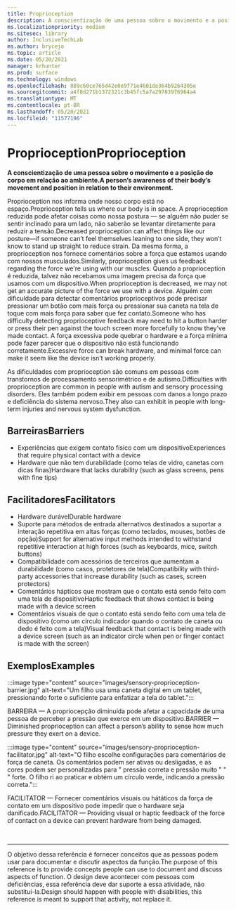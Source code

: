 ```yaml
---
title: Proprioception
description: A conscientização de uma pessoa sobre o movimento e a posição do corpo em relação ao ambiente
ms.localizationpriority: medium
ms.sitesec: library
author: InclusiveTechLab
ms.author: brycejo
ms.topic: article
ms.date: 05/20/2021
manager: krhunter
ms.prod: surface
ms.technology: windows
ms.openlocfilehash: 889c60ce765d42e0e9f71e4601de364b9264305e
ms.sourcegitcommit: a4f8d271b1372321c3b45fc5a7a29703976964a4
ms.translationtype: MT
ms.contentlocale: pt-BR
ms.lasthandoff: 05/20/2021
ms.locfileid: "11577196"
---
```

# <a name="proprioception"></a><span data-ttu-id="dd289-103">Proprioception</span><span class="sxs-lookup"><span data-stu-id="dd289-103">Proprioception</span></span>

**<span data-ttu-id="dd289-104">A conscientização de uma pessoa sobre o movimento e a posição do corpo em relação ao ambiente.</span><span class="sxs-lookup"><span data-stu-id="dd289-104">A person’s awareness of their body’s movement and position in relation to their environment.</span></span>**

<span data-ttu-id="dd289-105">Proprioception nos informa onde nosso corpo está no espaço.</span><span class="sxs-lookup"><span data-stu-id="dd289-105">Proprioception tells us where our body is in space.</span></span> <span data-ttu-id="dd289-106">A proprioception reduzida pode afetar coisas como nossa postura — se alguém não puder se sentir inclinado para um lado, não saberão se levantar diretamente para reduzir a tensão.</span><span class="sxs-lookup"><span data-stu-id="dd289-106">Decreased proprioception can affect things like our posture—if someone can’t feel themselves leaning to one side, they won’t know to stand up straight to reduce strain.</span></span> <span data-ttu-id="dd289-107">Da mesma forma, a proprioception nos fornece comentários sobre a força que estamos usando com nossos musculados.</span><span class="sxs-lookup"><span data-stu-id="dd289-107">Similarly, proprioception gives us feedback regarding the force we're using with our muscles.</span></span> <span data-ttu-id="dd289-108">Quando a proprioception é reduzida, talvez não recebamos uma imagem precisa da força que usamos com um dispositivo.</span><span class="sxs-lookup"><span data-stu-id="dd289-108">When proprioception is decreased, we may not get an accurate picture of the force we use with a device.</span></span> <span data-ttu-id="dd289-109">Alguém com dificuldade para detectar comentários proprioceptivos pode precisar pressionar um botão com mais força ou pressionar sua caneta na tela de toque com mais força para saber que fez contato.</span><span class="sxs-lookup"><span data-stu-id="dd289-109">Someone who has difficulty detecting proprioceptive feedback may need to hit a button harder or press their pen against the touch screen more forcefully to know they’ve made contact.</span></span> <span data-ttu-id="dd289-110">A força excessiva pode quebrar o hardware e a força mínima pode fazer parecer que o dispositivo não está funcionando corretamente.</span><span class="sxs-lookup"><span data-stu-id="dd289-110">Excessive force can break hardware, and minimal force can make it seem like the device isn’t working properly.</span></span> 

<span data-ttu-id="dd289-111">As dificuldades com proprioception são comuns em pessoas com transtornos de processamento sensorimétrico e de autismo.</span><span class="sxs-lookup"><span data-stu-id="dd289-111">Difficulties with proprioception are common in people with autism and sensory processing disorders.</span></span> <span data-ttu-id="dd289-112">Eles também podem exibir em pessoas com danos a longo prazo e deficiência do sistema nervoso.</span><span class="sxs-lookup"><span data-stu-id="dd289-112">They also can exhibit in people with long-term injuries and nervous system dysfunction.</span></span>

## <a name="barriers"></a><span data-ttu-id="dd289-113">Barreiras</span><span class="sxs-lookup"><span data-stu-id="dd289-113">Barriers</span></span>
* <span data-ttu-id="dd289-114">Experiências que exigem contato físico com um dispositivo</span><span class="sxs-lookup"><span data-stu-id="dd289-114">Experiences that require physical contact with a device</span></span>
* <span data-ttu-id="dd289-115">Hardware que não tem durabilidade (como telas de vidro, canetas com dicas finas)</span><span class="sxs-lookup"><span data-stu-id="dd289-115">Hardware that lacks durability (such as glass screens, pens with fine tips)</span></span>

## <a name="facilitators"></a><span data-ttu-id="dd289-116">Facilitadores</span><span class="sxs-lookup"><span data-stu-id="dd289-116">Facilitators</span></span>
* <span data-ttu-id="dd289-117">Hardware durável</span><span class="sxs-lookup"><span data-stu-id="dd289-117">Durable hardware</span></span>
* <span data-ttu-id="dd289-118">Suporte para métodos de entrada alternativos destinados a suportar a interação repetitiva em altas forças (como teclados, mouses, botões de opção)</span><span class="sxs-lookup"><span data-stu-id="dd289-118">Support for alternative input methods intended to withstand repetitive interaction at high forces (such as keyboards, mice, switch buttons)</span></span>
* <span data-ttu-id="dd289-119">Compatibilidade com acessórios de terceiros que aumentam a durabilidade (como casos, protetores de tela)</span><span class="sxs-lookup"><span data-stu-id="dd289-119">Compatibility with third-party accessories that increase durability (such as cases, screen protectors)</span></span>
* <span data-ttu-id="dd289-120">Comentários hápticos que mostram que o contato está sendo feito com uma tela de dispositivo</span><span class="sxs-lookup"><span data-stu-id="dd289-120">Haptic feedback that shows contact is being made with a device screen</span></span> 
* <span data-ttu-id="dd289-121">Comentários visuais de que o contato está sendo feito com uma tela de dispositivo (como um círculo indicador quando o contato de caneta ou dedo é feito com a tela)</span><span class="sxs-lookup"><span data-stu-id="dd289-121">Visual feedback that contact is being made with a device screen (such as an indicator circle when pen or finger contact is made with the screen)</span></span>

## <a name="examples"></a><span data-ttu-id="dd289-122">Exemplos</span><span class="sxs-lookup"><span data-stu-id="dd289-122">Examples</span></span>

:::image type="content" source="images/sensory-proprioception-barrier.jpg" alt-text="Um filho usa uma caneta digital em um tablet, pressionando forte o suficiente para enfatizar a tela do tablet.":::

<span data-ttu-id="dd289-124">BARREIRA — A propriocepção diminuída pode afetar a capacidade de uma pessoa de perceber a pressão que exerce em um dispositivo.</span><span class="sxs-lookup"><span data-stu-id="dd289-124">BARRIER — Diminished proprioception can affect a person’s ability to sense how much pressure they exert on a device.</span></span> 

:::image type="content" source="images/sensory-proprioception-facilitator.jpg" alt-text="O filho escolhe configurações para comentários de força de caneta. Os comentários podem ser ativas ou desligadas, e as cores podem ser personalizadas para &quot; pressão correta e pressão muito &quot; &quot; &quot; forte. O filho ri ao praticar e obtém um círculo verde, indicando a pressão correta.":::

<span data-ttu-id="dd289-128">FACILITATOR — Fornecer comentários visuais ou hátáticos da força de contato em um dispositivo pode impedir que o hardware seja danificado.</span><span class="sxs-lookup"><span data-stu-id="dd289-128">FACILITATOR — Providing visual or haptic feedback of the force of contact on a device can prevent hardware from being damaged.</span></span>


&nbsp;

[comment]: # (Instrução Footer)
___
<span data-ttu-id="dd289-130">O objetivo dessa referência é fornecer conceitos que as pessoas podem usar para documentar e discutir aspectos da função.</span><span class="sxs-lookup"><span data-stu-id="dd289-130">The purpose of this reference is to provide concepts people can use to document and discuss aspects of function.</span></span> <span data-ttu-id="dd289-131">O design deve acontecer com pessoas com deficiências, essa referência deve dar suporte a essa atividade, não substituí-la.</span><span class="sxs-lookup"><span data-stu-id="dd289-131">Design should happen with people with disabilities, this reference is meant to support that activity, not replace it.</span></span> 